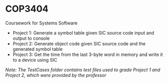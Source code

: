 # COP3404
Coursework for Systems Software

- Project 1: Generate a symbol table given SIC source code input and output to console
- Project 2: Generate object code given SIC source code and the generated symbol table
- Project 3: Get the time from the last 3-byte word in memory and write it to a device using SIC

*Note: The TestCases folder contains test files used to grade Project 1 and Project 2, which were provided by the professor*
